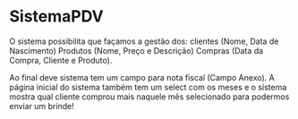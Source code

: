 # SistemaPDV


O sistema possibilita que façamos a gestão dos:
  clientes (Nome, Data de Nascimento)
  Produtos (Nome, Preço e Descrição) 
  Compras (Data da Compra, Cliente e Produto).

Ao final deve sistema tem um campo para nota fiscal (Campo Anexo).
A página inicial do sistema também tem um select com os meses e o sistema mostra qual cliente comprou mais 
naquele mês selecionado para podermos enviar um brinde!
